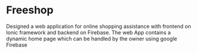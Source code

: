 # Freeshop
Designed a web application for online shopping assistance with frontend on Ionic framework and backend on Firebase.
The web App contains a dynamic home page which can be handled by the owner using google Firebase
